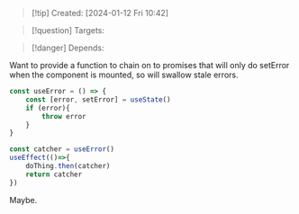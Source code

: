 
>[!tip] Created: [2024-01-12 Fri 10:42]

>[!question] Targets: 

>[!danger] Depends: 

Want to provide a function to chain on to promises that will only do setError when the component is mounted, so will swallow stale errors.

```js
const useError = () => {
	const [error, setError] = useState()
	if (error){
		throw error
	}
}

const catcher = useError()
useEffect(()=>{
	doThing.then(catcher)
	return catcher
})

```

Maybe.